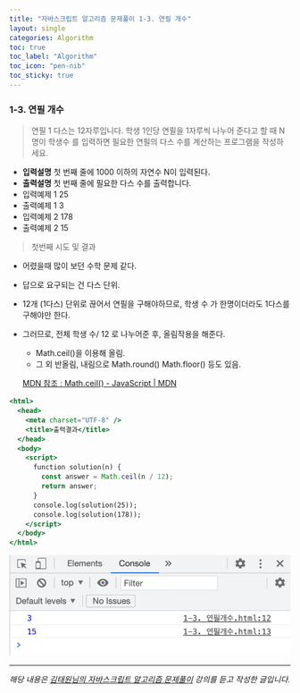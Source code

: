 ```yaml
---
title: "자바스크립트 알고리즘 문제풀이 1-3. 연필 개수"
layout: single
categories: Algorithm
toc: true
toc_label: "Algorithm"
toc_icon: "pen-nib"
toc_sticky: true
---
```


### 1-3. 연필 개수

> 연필 1 다스는 12자루입니다. 학생 1인당 연필을 1자루씩 나누어 준다고 할 때 N명이 학생수
> 를 입력하면 필요한 연필의 다스 수를 계산하는 프로그램을 작성하세요.

- **입력설명**
  첫 번째 줄에 1000 이하의 자연수 N이 입력된다.
- **출력설명**
  첫 번째 줄에 필요한 다스 수를 출력합니다.
- 입력예제 1
  25
- 출력예제 1
  3
- 입력예제 2
  178
- 출력예제 2
  15

> 첫번째 시도 및 결과

- 어렸을때 많이 보던 수학 문제 같다.
- 답으로 요구되는 건 다스 단위.
- 12개 (1다스) 단위로 끊어서 연필을 구해야하므로, 학생 수 가 한명이더라도 1다스를 구해야만 한다.
- 그러므로, 전체 학생 수/ 12 로 나누어준 후, 올림작용을 해준다.

  - Math.ceil()을 이용해 올림.
  - 그 외 반올림, 내림으로 Math.round() Math.floor() 등도 있음.

  [MDN 참조 : Math.ceil() - JavaScript | MDN](https://developer.mozilla.org/ko/docs/Web/JavaScript/Reference/Global_Objects/Math/ceil)

```jsx
<html>
  <head>
    <meta charset="UTF-8" />
    <title>출력결과</title>
  </head>
  <body>
    <script>
      function solution(n) {
        const answer = Math.ceil(n / 12);
        return answer;
      }
      console.log(solution(25));
      console.log(solution(178));
    </script>
  </body>
</html>
```

![1](/assets/images/algorithm/algo3.png)

---

_해당 내용은 [김태원님의 자바스크립트 알고리즘 문제풀이](https://www.inflearn.com/course/%EC%9E%90%EB%B0%94%EC%8A%A4%ED%81%AC%EB%A6%BD%ED%8A%B8-%EC%95%8C%EA%B3%A0%EB%A6%AC%EC%A6%98-%EB%AC%B8%EC%A0%9C%ED%92%80%EC%9D%B4/dashboard) 강의를 듣고 작성한 글입니다._
